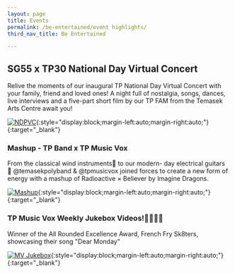 ```yaml
---
layout: page
title: Events
permalink: /be-entertained/event highlights/
third_nav_title: Be Entertained

---
```

## **SG55 x TP30 National Day Virtual Concert**
Relive the moments of our inaugural TP National Day Virtual Concert with your family, friend and loved ones! A night full of nostalgia, songs, dances, live interviews and a five-part short film by our TP FAM from the Temasek Arts Centre await you! 

<!--
<div class="bp-youtube">
    <iframe width="560" height="315" style="display:block;margin-left:auto;margin-right:auto;" src="https://www.youtube.com/embed/z9bb-mYuC6I" frameborder="0" allow="accelerometer; autoplay; encrypted-media; gyroscope; picture-in-picture" allowfullscreen></iframe>
</div>
-->

[![NDPVC]({{site.baseurl}}/images/NDVC.jpg)](https://youtu.be/z9bb-mYuC6I){:style="display:block;margin-left:auto;margin-right:auto;"}{:target="_blank"}

### Mashup - TP Band x TP Music Vox
From the classical wind instruments🎷 to our modern- day electrical guitars 🎸 @temasekpolyband & @tpmusicvox joined forces to create a new form of energy with a mashup of Radioactive × Believer by Imagine Dragons.

[![Mashup]({{site.baseurl}}/images/BeEntertained-BandxMV.JPG)](https://www.instagram.com/p/CGeH691HcyH/){:style="display:block;margin-left:auto;margin-right:auto;"}{:target="_blank"}

### TP Music Vox Weekly Jukebox Videos!🎤🎹🥁🎸
Winner of the All Rounded Excellence Award, French Fry Sk8ters, showcasing their song "Dear Monday"

[![MV Jukebox]({{site.baseurl}}/images/BeEntertained-MVWkly.JPG)](https://www.instagram.com/p/CGmm-BiHIVX/){:style="display:block;margin-left:auto;margin-right:auto;"}{:target="_blank"}

